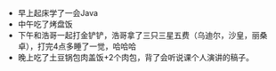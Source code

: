 * 早上起床学了一会Java
* 中午吃了烤盘饭
* 下午和浩哥一起打金铲铲，浩哥拿了三只三星五费（乌迪尔，沙皇，丽桑卓），打完4点多睡了一觉，哈哈哈
* 晚上吃了土豆锅包肉盖饭+2个肉包，背了会听说课个人演讲的稿子。
